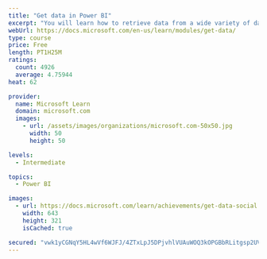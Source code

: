 ```yaml
---
title: "Get data in Power BI"
excerpt: "You will learn how to retrieve data from a wide variety of data sources, including Microsoft Excel, relational databases, and NoSQL data stores. You will also learn how to improve performance while retrieving data."
webUrl: https://docs.microsoft.com/en-us/learn/modules/get-data/
type: course
price: Free
length: PT1H25M
ratings:
  count: 4926
  average: 4.75944
heat: 62

provider:
  name: Microsoft Learn
  domain: microsoft.com
  images:
    - url: /assets/images/organizations/microsoft.com-50x50.jpg
      width: 50
      height: 50

levels:
  - Intermediate

topics:
  - Power BI

images:
  - url: https://docs.microsoft.com/learn/achievements/get-data-social.png
    width: 643
    height: 321
    isCached: true

secured: "vwk1yCGNqY5HL4wVf6WJFJ/4ZTxLpJ5DPjvhlVUAuWOQ3kOPGBbRLitgsp2UVOxgRLhD6A3bUo81R7boUmlUBBDJia7CbMEFkmd1dRrRYo9VdWnSJjbqM38r4SON/xbg80z4eXszpdC+xhY1kEubGOdk/RTjRDv8h3L1lsnoxklSdIlG0trTNov6rFoP1Pzpf0a0/OmHElzZBlCSY5gBr7nERX7FdCYMIit9dVmB6gcF1zz437yrvhDUelZTUtIkpT3HzTtfiDgaDPAfhLjNpgoHqlPAoIWQXjln6UvU8yQ/gfqrE7p9eCJjJzCzyTO1gsyGCiDW60Vtq7O/VIjOGxOe3DM6uwxLwBAJwjJI3l+/2qMqwHOx5mVSSsB3nxDrOx2nUibRI1AjiF0aUlwWJSCaxHOBC6Ur/CZHnwtcV+M=;ZyoxWfwbIg4ClzfYTI6qMQ=="
---
```


